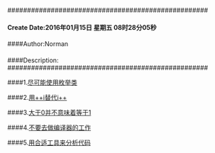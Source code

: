 ###################################################
#### Create Date:2016年01月15日 星期五 08时28分05秒
####
####Author:Norman
####
####Description: 
###################################################

####1.[尽可能使用枚举类](./enumclass.md)

####2.[用++i替代i++](./suffix.md)

####3.[大于0并不意味着等于1](./gt.md)

####4.[不要去做编译器的工作](./donot.md)

####5.[用合适工具来分析代码](./tools.md)
